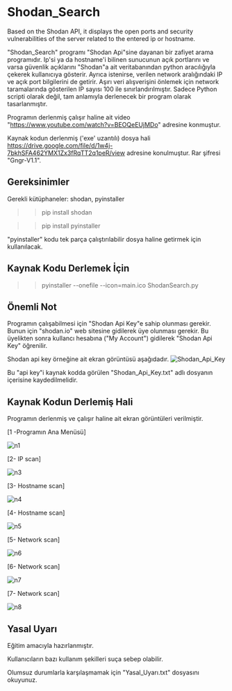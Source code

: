 # Shodan_Search
Based on the Shodan API, it displays the open ports and security vulnerabilities of the server related to the entered ip or hostname.

"Shodan_Search" programı "Shodan Api"sine dayanan bir zafiyet arama programıdır. Ip'si ya da hostname'i bilinen sunucunun açık portlarını ve varsa güvenlik açıklarını "Shodan"a ait veritabanından python aracılığıyla çekerek kullanıcıya gösterir. Ayrıca istenirse, verilen network aralığındaki IP ve açık  port bilgilerini de getirir. Aşırı veri alışverişini önlemek için network taramalarında gösterilen IP sayısı 100 ile sınırlandırılmıştır. Sadece Python scripti olarak değil, tam anlamıyla derlenecek bir program olarak tasarlanmıştır.

Programın derlenmiş çalışır haline ait video  "https://www.youtube.com/watch?v=BEOQeEUjMDo" adresine konmuştur.

Kaynak kodun derlenmiş ('exe' uzantılı) dosya hali https://drive.google.com/file/d/1w4j-7bkhSFA462YMX1Zx3fRqTT2q1peR/view adresine konulmuştur.
Rar şifresi "Gngr-V1.1".



Gereksinimler
------------------
Gerekli kütüphaneler: shodan, pyinstaller

>>pip install shodan

>>pip install pyinstaller

"pyinstaller" kodu tek parça çalıştırılabilir dosya haline getirmek için kullanılacak.



Kaynak Kodu Derlemek İçin
-----------------------------

>> pyinstaller --onefile  --icon=main.ico ShodanSearch.py



Önemli Not
--------------
Programın çalışabilmesi için "Shodan Api Key"e sahip olunması gerekir.
Bunun için "shodan.io" web sitesine gidilerek üye olunması gerekir. 
Bu üyelikten sonra kullancı hesabına ("My Account") gidilerek "Shodan Api Key" öğrenilir.


Shodan api key örneğine ait ekran görüntüsü aşağıdadır.
![Shodan_Api_Key](https://user-images.githubusercontent.com/71177413/115117003-2d198700-9fa5-11eb-8811-de91c21ded2e.JPG)

Bu "api key"i kaynak kodda görülen "Shodan_Api_Key.txt" adlı dosyanın içerisine kaydedilmelidir. 



Kaynak Kodun Derlemiş Hali
---------------------------
Programın derlenmiş ve çalışır haline ait ekran görüntüleri verilmiştir.


[1 -Programın Ana Menüsü]

![n1](https://user-images.githubusercontent.com/71177413/115116407-0279ff00-9fa2-11eb-84c4-fbe4bd3fa249.JPG)


[2- IP scan]

![n3](https://user-images.githubusercontent.com/71177413/115116418-145ba200-9fa2-11eb-8486-7b0b56b0b0b9.JPG)


[3- Hostname scan]

![n4](https://user-images.githubusercontent.com/71177413/115116447-2e958000-9fa2-11eb-9cb6-77124dab5526.JPG)


[4- Hostname scan]

![n5](https://user-images.githubusercontent.com/71177413/115116453-3523f780-9fa2-11eb-936b-aacd4e52ba32.JPG)


[5- Network scan]

![n6](https://user-images.githubusercontent.com/71177413/115116472-48cf5e00-9fa2-11eb-81ac-8ac265cfd839.JPG)


[6- Network scan]

![n7](https://user-images.githubusercontent.com/71177413/115116484-5dabf180-9fa2-11eb-943d-3d7de956d1f5.JPG)


[7- Network scan]

![n8](https://user-images.githubusercontent.com/71177413/115116488-61d80f00-9fa2-11eb-8082-07a22e2c11be.JPG)






Yasal Uyarı
--------------------
Eğitim amacıyla hazırlanmıştır.

Kullanıcıların bazı kullanım şekilleri suça sebep olabilir.

Olumsuz durumlarla karşılaşmamak için "Yasal_Uyarı.txt" dosyasını okuyunuz.
